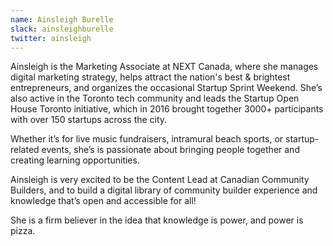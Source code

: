 ```yaml
---
name: Ainsleigh Burelle
slack: ainsleighburelle 
twitter: ainsleigh
---
```


Ainsleigh is the Marketing Associate at NEXT Canada, where she manages digital marketing strategy, helps attract the nation's best & brightest entrepreneurs, and organizes the occasional Startup Sprint Weekend. She’s also active in the Toronto tech community and leads the Startup Open House Toronto initiative, which in 2016 brought together 3000+ participants with over 150 startups across the city.  
  
Whether it’s for live music fundraisers, intramural beach sports, or startup-related events, she’s is passionate about bringing people together and creating learning opportunities.  
  
Ainsleigh is very excited to be the Content Lead at Canadian Community Builders, and to build a digital library of community builder experience and knowledge that’s open and accessible for all!  
  
She is a firm believer in the idea that knowledge is power, and power is pizza. 
